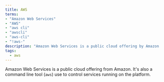 ```yaml
---
title: AWS
terms:
- "Amazon Web Services"
- "AWS"
- "aws cli"
- "awscli"
- "aws-cli"
- "!aws-"
description: "Amazon Web Services is a public cloud offering by Amazon.com"
tags:
  - aws
---
```

Amazon Web Services is a public cloud offering from Amazon. It's also a command line tool (`aws`) use to control services running on the platform.
